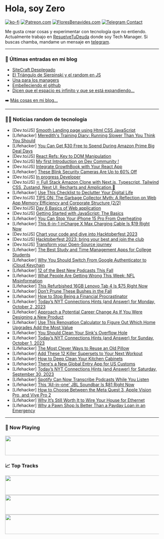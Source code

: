 # Hola, soy Zero

[![ko-fi](https://ko-fi.com/img/githubbutton_sm.svg)](https://ko-fi.com/J3J4N0LUK)
[![Patreon.com](https://img.shields.io/endpoint.svg?url=https%3A%2F%2Fshieldsio-patreon.vercel.app%2Fapi%3Fusername%3Dzerodragon%26type%3Dpatrons&style=for-the-badge)](https://patreon.com/zerodragon)
[![FloresBenavides.com](https://img.shields.io/website?down_message=oops&label=MiBlog&style=for-the-badge&up_message=online&url=https%3A%2F%2Ffloresbenavides.com)](https://floresbenavides.com)
[![Telegram Contact](https://img.shields.io/badge/escr%C3%ADbeme-ZeroDragon-%2326A5E4?style=for-the-badge&logo=telegram)](https://t.me/zerodragon)

Me gusta crear cosas y experimentar con tecnología que no entiendo.
Actualmente trabajo en [ResuelveTuDeuda](http://github.com/resuelve) donde soy Tech Manager.
Si buscas chamba, mandame un mensaje en [telegram](https://t.me/zerodragon).

---

### 📕 Últimas entradas en mi blog
<!-- BLOG-POST-LIST:START -->
- [SiteCraft Desplegado](https://floresbenavides.com/sitecraft-desplegado/)
- [El Triángulo de Sierpinski y el random en JS](https://floresbenavides.com/el-triangulo-de-sierpinski-y-el-random-en-js/)
- [Una para los managers](https://floresbenavides.com/una-para-los-managers/)
- [Embelleciendo el github](https://floresbenavides.com/embelleciendo-el-github/)
- [Dicen que el espacio es infinito y que se está expandiendo…](https://floresbenavides.com/dicen-que-el-espacio-es-infinito-y-que-se-esta-expandiendo/)
<!-- BLOG-POST-LIST:END -->

➡️ [Más cosas en mi blog...](https://floresbenavides.com)

---

### 👨‍💻 Noticias random de tecnología
<!-- TECH-POSTS:START -->
- [Dev.to/JS] [Smooth Landing page using Html CSS JavaScript](https://dev.to/codewithtop/smooth-landing-page-using-html-css-javascript-43bj)
- [Lifehacker] [Meredith&#39;s Training Diary: Running Slower Than You Think You Should](https://lifehacker.com/merediths-training-diary-running-slower-than-you-think-1850886568)
- [Lifehacker] [You Can Get $30 Free to Spend During Amazon Prime Big Deal Days](https://lifehacker.com/you-can-get-free-credits-to-spend-on-amazon-prime-day-1849157648)
- [Dev.to/JS] [React Refs: Key to DOM Manipulation](https://dev.to/nitro779/react-refs-key-to-dom-manipulation-4pb2)
- [Dev.to/JS] [My first Introduction on Dev Community !](https://dev.to/rsai12/my-first-introduction-on-dev-community--c62)
- [Dev.to/JS] [Integrate GrowthBook with Your React App](https://dev.to/saloniagrawal/integrate-growthbook-with-your-react-app-4pdp)
- [Lifehacker] [These Blink Security Cameras Are Up to 60% Off](https://lifehacker.com/these-blink-security-cameras-are-up-to-60-off-1850892027)
- [Dev.to/JS] [In progress Developer](https://dev.to/josemelendez430/in-progress-developer-2nob)
- [Dev.to/JS] [⚛️ Full Stack Amazon Clone with Next.js, Typescript, Tailwind CSS, Zustand, Next UI, Recharts and Amplication 🚀](https://dev.to/koolkishan/full-stack-amazon-clone-with-nextjs-typescript-tailwind-css-zustand-next-ui-recharts-and-amplication-1h89)
- [Lifehacker] [Use This Checklist to Declutter Your Digital Life](https://lifehacker.com/use-this-checklist-to-declutter-your-digital-life-1850891990)
- [Dev.to/JS] [TIPS ON: The Garbage Collector Myth: A Reflection on Web App Memory Efficiency and Corporate Structure &lpar;2/2&rpar;](https://dev.to/vipert/tips-on-the-garbage-collector-myth-a-reflection-on-web-app-memory-efficiency-and-corporate-structure-22-16h3)
- [Dev.to/JS] [Day 6 Basics of Web application](https://dev.to/devfs/day-6-basics-of-web-application-2jbh)
- [Dev.to/JS] [Getting Started with JavaScript: The Basics](https://dev.to/aadyaasrivastava/getting-started-with-javascript-the-basics-4900)
- [Lifehacker] [You Can Stop Your iPhone 15 Pro From Overheating](https://lifehacker.com/you-can-stop-your-iphone-15-pro-from-overheating-1850891798)
- [Lifehacker] [This 6-in-1 inCharge X Max Charging Cable Is $19 Right Now](https://lifehacker.com/this-6-in-1-incharge-x-max-charging-cable-is-19-right-1850872485)
- [Dev.to/JS] [Chart your code and dive into Hacktoberfest 2023](https://dev.to/opensourcee/chart-your-code-and-dive-into-hacktoberfest-2023-2n02)
- [Dev.to/JS] [Hacktoberfest 2023: bring your best and join the club](https://dev.to/opensourcee/hacktoberfest-2023-bring-your-best-and-join-the-club-3b5g)
- [Dev.to/JS] [Transform your Open-Source journey](https://dev.to/opensourcee/transform-your-open-source-journey-31h6)
- [Lifehacker] [The Best Study and Time Management Apps for College Students](https://lifehacker.com/best-study-apps-for-college-students-1850888147)
- [Lifehacker] [Why You Should Switch From Google Authenticator to iCloud Keychain](https://lifehacker.com/why-you-should-switch-from-google-authenticator-to-iclo-1850891304)
- [Lifehacker] [12 of the Best New Podcasts This Fall](https://lifehacker.com/12-of-the-best-new-podcasts-this-fall-1850889624)
- [Lifehacker] [What People Are Getting Wrong This Week: NFL Misinformation](https://lifehacker.com/what-people-are-getting-wrong-this-week-nfl-misinforma-1850888774)
- [Lifehacker] [This Refurbished 16GB Lenovo Tab 4 Is $75 Right Now](https://lifehacker.com/this-refurbished-16gb-lenovo-tab-4-is-75-right-now-1850867001)
- [Lifehacker] [Don’t Prune These Bushes in the Fall](https://lifehacker.com/bushes-to-prune-in-fall-1850887331)
- [Lifehacker] [How to Stop Being a Financial Procrastinator](https://lifehacker.com/are-you-a-financial-procrastinator-1850887300)
- [Lifehacker] [Today’s NYT Connections Hints &lpar;and Answer&rpar; for Monday, October 2, 2023](https://lifehacker.com/nyt-connections-answer-today-october-2-2023-1850886791)
- [Lifehacker] [Approach a Potential Career Change As If You Were Designing a New Product](https://lifehacker.com/approach-a-potential-career-change-as-if-you-were-desig-1850888017)
- [Lifehacker] [Use This Renovation Calculator to Figure Out Which Home Upgrades Add the Most Value](https://lifehacker.com/use-this-renovation-calculator-to-figure-out-which-home-1850888023)
- [Lifehacker] [You Should Clean Your Sink&#39;s Overflow Hole](https://lifehacker.com/you-should-clean-your-sinks-overflow-hole-1850888031)
- [Lifehacker] [Today’s NYT Connections Hints &lpar;and Answer&rpar; for Sunday, October 1, 2023](https://lifehacker.com/nyt-connections-answer-today-october-1-2023-1850886727)
- [Lifehacker] [The Most Clever Ways to Reuse an Old Pillow](https://lifehacker.com/the-most-clever-ways-to-reuse-an-old-pillow-1850887855)
- [Lifehacker] [Add These 12 Killer Supersets to Your Next Workout](https://lifehacker.com/12-killer-supersets-to-add-to-your-next-workout-1849986590)
- [Lifehacker] [How to Deep Clean Your Kitchen Cabinets](https://lifehacker.com/how-to-deep-clean-your-kitchen-cabinets-1850887869)
- [Lifehacker] [There&#39;s a New Global Entry App for US Customs](https://lifehacker.com/theres-a-new-global-entry-app-for-us-customs-1850887880)
- [Lifehacker] [Today’s NYT Connections Hints &lpar;and Answer&rpar; for Saturday, September 30, 2023](https://lifehacker.com/nyt-connections-answer-today-september-30-2023-1850886122)
- [Lifehacker] [Spotify Can Now Transcribe Podcasts While You Listen](https://lifehacker.com/spotify-can-now-transcribe-podcasts-while-you-listen-1850887011)
- [Lifehacker] [This &#39;All-in-one&#39; JBL Soundbar Is $81 Right Now](https://lifehacker.com/this-all-in-one-jbl-soundbar-is-81-right-now-1850888300)
- [Lifehacker] [How to Choose Between the Meta Quest 3, Apple Vision Pro, and Vive Pro 2](https://lifehacker.com/meta-quest-3-vc-apple-vision-pro-vs-vive-pro-2-1850887857)
- [Lifehacker] [Why It’s Still Worth It to Wire Your House for Ethernet](https://lifehacker.com/is-ethernet-still-worth-it-1850887111)
- [Lifehacker] [Why a Pawn Shop Is Better Than a Payday Loan in an Emergency](https://lifehacker.com/why-a-pawn-shop-is-better-than-a-payday-loan-in-an-emer-1850886664)<!-- TECH-POSTS:END -->

---

### 🎵 Now Playing
<a href="https://spotify-now-playing-dun.vercel.app/now-playing?open"><img src="https://spotify-now-playing-dun.vercel.app/now-playing" width="540" height="64"></a>

### 📈 Top Tracks
<a href="https://spotify-now-playing-dun.vercel.app/top-tracks?i=1&open"><img src="https://spotify-now-playing-dun.vercel.app/top-tracks?i=1" width="540" height="64"></a>
<a href="https://spotify-now-playing-dun.vercel.app/top-tracks?i=2&open"><img src="https://spotify-now-playing-dun.vercel.app/top-tracks?i=2" width="540" height="64"></a>
<a href="https://spotify-now-playing-dun.vercel.app/top-tracks?i=3&open"><img src="https://spotify-now-playing-dun.vercel.app/top-tracks?i=3" width="540" height="64"></a>
